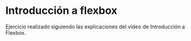 # Introducción a flexbox

Ejercicio realizado siguiendo las explicaciones del vídeo de Introducción a Flexbox.

